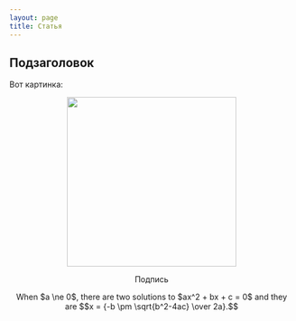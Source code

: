 ```yaml
---
layout: page
title: Статья
---
```


## Подзаголовок

Вот картинка:
<p>
    <img style="display: block; margin: auto" src="../../images/ru/2.jpg" width=300>
    <p style="text-align: center">Подпись</p>
</p>

<p style="text-align: center">When $a \ne 0$, there are two solutions to $ax^2 + bx + c = 0$ and they are
$$x = {-b \pm \sqrt{b^2-4ac} \over 2a}.$$</p>
